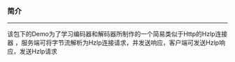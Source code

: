 ### 简介

---

该包下的Demo为了学习编码器和解码器所制作的一个简易类似于Http的Hzlp连接器
，服务端可将字节流解析为Hzlp连接请求，并发送响应，客户端可发送Hzlp响应，发送Hzlp请求